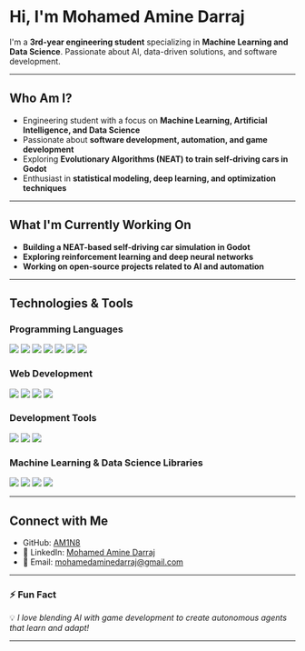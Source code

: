 #  Hi, I'm Mohamed Amine Darraj  

I'm a **3rd-year engineering student** specializing in **Machine Learning and Data Science**. Passionate about AI, data-driven solutions, and software development.  

---

##  Who Am I?  
-  Engineering student with a focus on **Machine Learning, Artificial Intelligence, and Data Science**  
-  Passionate about **software development, automation, and game development**  
-  Exploring **Evolutionary Algorithms (NEAT) to train self-driving cars in Godot**  
-  Enthusiast in **statistical modeling, deep learning, and optimization techniques**  

---

##  What I'm Currently Working On  
-  **Building a NEAT-based self-driving car simulation in Godot**  
-  **Exploring reinforcement learning and deep neural networks**  
-  **Working on open-source projects related to AI and automation**  

---

##  Technologies & Tools  

###  Programming Languages  
<p align="left">
  <img src="https://img.shields.io/badge/Python-3776AB?style=for-the-badge&logo=python&logoColor=white" />
  <img src="https://img.shields.io/badge/C++-00599C?style=for-the-badge&logo=c%2B%2B&logoColor=white" />
  <img src="https://img.shields.io/badge/Java-007396?style=for-the-badge&logo=java&logoColor=white" />
  <img src="https://img.shields.io/badge/R-276DC3?style=for-the-badge&logo=r&logoColor=white" />
  <img src="https://img.shields.io/badge/Julia-9558B2?style=for-the-badge&logo=julia&logoColor=white" />
  <img src="https://img.shields.io/badge/MATLAB-0076A8?style=for-the-badge&logo=mathworks&logoColor=white" />
  <img src="https://img.shields.io/badge/SQL-4479A1?style=for-the-badge&logo=postgresql&logoColor=white" />
</p>

###  Web Development  
<p align="left">
  <img src="https://img.shields.io/badge/JavaScript-F7DF1E?style=for-the-badge&logo=javascript&logoColor=black" />
  <img src="https://img.shields.io/badge/HTML5-E34F26?style=for-the-badge&logo=html5&logoColor=white" />
  <img src="https://img.shields.io/badge/CSS3-1572B6?style=for-the-badge&logo=css3&logoColor=white" />
  <img src="https://img.shields.io/badge/PHP-777BB4?style=for-the-badge&logo=php&logoColor=white" />
</p>

###  Development Tools  
<p align="left">
  <img src="https://img.shields.io/badge/Git-F05032?style=for-the-badge&logo=git&logoColor=white" />
  <img src="https://img.shields.io/badge/Bash-4EAA25?style=for-the-badge&logo=gnubash&logoColor=white" />
  <img src="https://img.shields.io/badge/Godot-478CBF?style=for-the-badge&logo=godotengine&logoColor=white" />
</p>

###  Machine Learning & Data Science Libraries  
<p align="left">
  <img src="https://img.shields.io/badge/scikit--learn-F7931E?style=for-the-badge&logo=scikit-learn&logoColor=white" />
  <img src="https://img.shields.io/badge/TensorFlow-FF6F00?style=for-the-badge&logo=tensorflow&logoColor=white" />
  <img src="https://img.shields.io/badge/PyTorch-EE4C2C?style=for-the-badge&logo=pytorch&logoColor=white" />
  <img src="https://img.shields.io/badge/Statsmodels-4B0082?style=for-the-badge&logo=statsmodels&logoColor=white" />
</p>

---

##  Connect with Me  
-  GitHub: [AM1N8](https://github.com/AM1N8)  
- 💼 LinkedIn: [Mohamed Amine Darraj](https://www.linkedin.com/in/mohamed-amine-darraj-b4754631a/)  
- 📧 Email: [mohamedaminedarraj@gmail.com](mailto:mohamedaminedarraj@gmail.com)  

---

### ⚡ Fun Fact  
💡 *I love blending AI with game development to create autonomous agents that learn and adapt!*  

---
